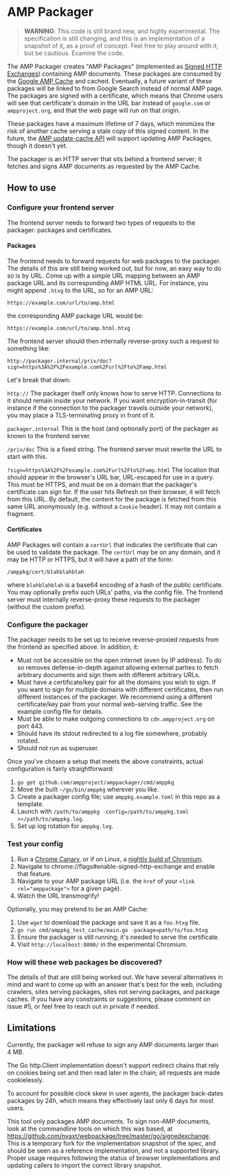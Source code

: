# AMP Packager

> **WARNING**: This code is still brand new, and highly experimental. The
> specification is still changing, and this is an implementation of a snapshot
> of it, as a proof of concept. Feel free to play around with it, but be
> cautious. Examine the code.

The AMP Packager creates "AMP Packages" (implemented as [Signed HTTP
Exchanges](https://tools.ietf.org/html/draft-yasskin-httpbis-origin-signed-exchanges-impl-00))
containing AMP documents. These packages are consumed by the [Google AMP
Cache](https://www.ampproject.org/docs/fundamentals/how_cached) and cached.
Eventually, a future variant of these packages will be linked to from Google
Search instead of normal AMP page. The packages are signed with a certificate,
which means that Chrome users will see that certificate's domain in the URL bar
instead of `google.com` or `ampproject.org`, and that the web page will run on
that origin.

These packages have a maximum lifetime of 7 days, which minimizes the risk of
another cache serving a stale copy of this signed content. In the future, the
[AMP update-cache API](https://developers.google.com/amp/cache/update-cache)
will support updating AMP Packages, though it doesn't yet.

The packager is an HTTP server that sits behind a frontend server; it fetches
and signs AMP documents as requested by the AMP Cache.

## How to use

### Configure your frontend server

The frontend server needs to forward two types of requests to the packager:
packages and certificates.

#### Packages

The frontend needs to forward requests for web packages to the packager. The
details of this are still being worked out, but for now, an easy way to do so is
by URL. Come up with a simple URL mapping between an AMP package URL and its
corresponding AMP HTML URL. For instance, you might append `.htxg` to the URL,
so for an AMP URL:

```
https://example.com/url/to/amp.html
```

the corresponding AMP package URL would be:

```
https://example.com/url/to/amp.html.htxg
```

The frontend server should then internally reverse-proxy such a request to
something like:

```
http://packager.internal/priv/doc?sign=https%3A%2F%2Fexample.com%2Furl%2Fto%2Famp.html
```

Let's break that down:

  `http://` The packager itself only knows how to serve HTTP. Connections to it
  should remain inside your network. If you want encryption-in-transit (for
  instance if the connection to the packager travels outside your network), you
  may place a TLS-terminating proxy in front of it.

  `packager.internal` This is the host (and optionally port) of the packager as
  known to the frontend server.

  `/priv/doc` This is a fixed string. The frontend server must rewrite
  the URL to start with this.

  `?sign=https%3A%2F%2Fexample.com%2Furl%2Fto%2Famp.html` The location that
  should appear in the browser's URL bar, URL-escaped for use in a query. This
  must be HTTPS, and must be on a domain that the packager's certificate can
  sign for. If the user hits Refresh on their browser, it will fetch from this
  URL. By default, the content for the package is fetched from this same URL
  anonymously (e.g. without a `Cookie` header). It may not contain a fragment.

#### Certificates

AMP Packages will contain a `certUrl` that indicates the certificate that can be
used to validate the package. The `certUrl` may be on any domain, and it may be
HTTP or HTTPS, but it will have a path of the form:

```
/amppkg/cert/blahblahblah
```

where `blahblahblah` is a base64 encoding of a hash of the public certificate.
You may optionally prefix such URLs' paths, via the config file. The frontend
server must internally reverse-proxy these requests to the packager (without the
custom prefix).

### Configure the packager

The packager needs to be set up to receive reverse-proxied requests from the
frontend as specified above. In addition, it:

  * Must not be accessible on the open internet (even by IP address). To do so
    removes defense-in-depth against allowing external parties to fetch
    arbitrary documents and sign them with different arbitrary URLs.
  * Must have a certificate/key pair for all the domains you wish to sign. If
    you want to sign for multiple domains with different certificates, then run
    different instances of the packager. We recommend using a different
    certificate/key pair from your normal web-serving traffic. See the example
    config file for details.
  * Must be able to make outgoing connections to `cdn.ampproject.org` on port
    443.
  * Should have its stdout redirected to a log file somewhere, probably rotated.
  * Should not run as superuser.

<!-- TODO(twifkak): Add instructions for getting an API key or service account,
     after the Transformer API is in place. Maybe make a script that automates
     it using gcloud. -->

Once you've chosen a setup that meets the above constraints, actual
configuration is fairly straightforward:

  1. `go get github.com/ampproject/amppackager/cmd/amppkg`
  2. Move the built `~/go/bin/amppkg` wherever you like.
  3. Create a packager config file; use `amppkg.example.toml` in this repo as a template.
  4. Launch with `/path/to/amppkg -config=/path/to/amppkg.toml >>/path/to/amppkg.log`.
  5. Set up log rotation for `amppkg.log`.

### Test your config

  1. Run a [Chrome Canary](https://www.google.com/chrome/browser/canary.html),
     or if on Linux, a [nightly build of
     Chromium](https://www.chromium.org/getting-involved/download-chromium).
  2. Navigate to chrome://flags#enable-signed-http-exchange and enable that
     feature.
  3. Navigate to your AMP package URL (i.e. the `href` of your
     `<link rel="amppackage">` for a given page).
  4. Watch the URL transmogrify!

Optionally, you may pretend to be an AMP Cache:

  1. Use `wget` to download the package and save it as a `foo.htxg` file.
  2. `go run cmd/amppkg_test_cache/main.go -package=path/to/foo.htxg`
  3. Ensure the packager is still running; it's needed to serve the certificate.
  4. Visit `http://localhost:8000/` in the experimental Chromium.

### How will these web packages be discovered?

The details of that are still being worked out. We have several alternatives in
mind and want to come up with an answer that's best for the web, including
crawlers, sites serving packages, sites not serving packages, and package
caches. If you have any constraints or suggestions, please comment on issue #5,
or feel free to reach out in private if needed.

## Limitations

Currently, the packager will refuse to sign any AMP documents larger than 4 MB.

The Go http.Client implementation doesn't support redirect chains that rely on
cookies being set and then read later in the chain; all requests are made
cookielessly.

To account for possible clock skew in user agents, the packager back-dates
packages by 24h, which means they effectively last only 6 days for most users.

This tool only packages AMP documents. To sign non-AMP documents, look at the
commandline tools on which this was based, at
https://github.com/nyaxt/webpackage/tree/master/go/signedexchange. This is a
temporary fork for the implementation snapshot of the spec, and should be seen
as a reference implementation, and not a supported library. Proper usage
requires following the status of browser implementations and updating callers to
import the correct library snapshot.
